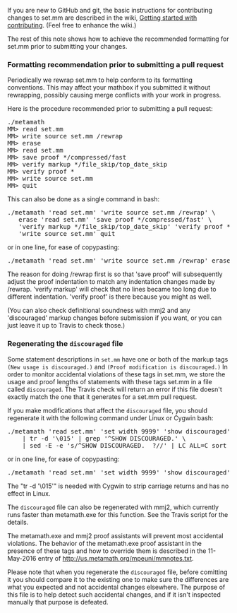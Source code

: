 If you are new to GitHub and git, the basic instructions for
contributing changes to set.mm are described in the wiki,
[Getting started with contributing](https://github.com/metamath/set.mm/wiki/Getting-started-with-contributing).
(Feel free to enhance the wiki.)

The rest of this note shows how to achieve the recommended
formatting for set.mm prior to submitting your changes.

### Formatting recommendation prior to submitting a pull request

Periodically we rewrap set.mm to help conform to its formatting conventions.  This may affect your mathbox if you submitted it without rewrapping, possibly causing merge conflicts with your work in progress.

Here is the procedure recommended prior to submitting a pull request:

<PRE>
./metamath
MM> read set.mm
MM> write source set.mm /rewrap
MM> erase
MM> read set.mm
MM> save proof */compressed/fast
MM> verify markup */file_skip/top_date_skip
MM> verify proof *
MM> write source set.mm
MM> quit
</PRE>

This can also be done as a single command in bash:

<PRE>
./metamath 'read set.mm' 'write source set.mm /rewrap' \
   erase 'read set.mm' 'save proof */compressed/fast' \
   'verify markup */file_skip/top_date_skip' 'verify proof *' \
   'write source set.mm' quit
</PRE>

or in one line, for ease of copypasting:

<PRE>
./metamath 'read set.mm' 'write source set.mm /rewrap' erase 'read set.mm' 'save proof */compressed/fast' 'verify markup */file_skip/top_date_skip' 'verify proof *' 'write source set.mm' quit
</PRE>

The reason for doing /rewrap first is so that 'save proof' will subsequently adjust the proof indentation to match any indentation changes made by /rewrap.  'verify markup' will check that no lines became too long due to different indentation.  'verify proof' is there because you might as well.

(You can also check definitional soundness with mmj2 and any 'discouraged' markup changes before submission if you want, or you can just leave it up to Travis to check those.)


### Regenerating the `discouraged` file

Some statement descriptions in `set.mm` have one or both of the markup tags `(New usage is discouraged.)` and `(Proof modification is discouraged.)`  In order to monitor accidental violations of these tags in set.mm, we store the usage and proof lengths of statements with these tags set.mm in a file called `discouraged`.  The Travis check will return an error if this file doesn't exactly match the one that it generates for a set.mm pull request.

If you make modifications that affect the `discouraged` file, you should regenerate it with the following command under Linux or Cygwin bash:
<pre>
./metamath 'read set.mm' 'set width 9999' 'show discouraged' quit \
    | tr -d '\015' | grep '^SHOW DISCOURAGED.' \
    | sed -E -e 's/^SHOW DISCOURAGED.  ?//' | LC_ALL=C sort > discouraged
</pre>
or in one line, for ease of copypasting:
<pre>
./metamath 'read set.mm' 'set width 9999' 'show discouraged' quit | tr -d '\015' | grep '^SHOW DISCOURAGED.' | sed -E -e 's/^SHOW DISCOURAGED.  ?//' | LC_ALL=C sort > discouraged
</pre>

The "tr -d '\015'" is needed with Cygwin to strip carriage returns and has no effect in Linux.

The `discouraged` file can also be regenerated with mmj2, which currently runs faster than metamath.exe for this function.  See the Travis script for the details.


The metamath.exe and mmj2 proof assistants will prevent most accidental violations.  The behavior of the metamath.exe proof assistant in the presence of these tags and how to override them is described in the 11-May-2016 entry of http://us.metamath.org/mpeuni/mmnotes.txt.

Please note that when you regenerate the `discouraged` file, before comitting it you should compare it to the existing one to make sure the differences are what you expected and not accidental changes elsewhere.  The purpose of this file is to help detect such accidental changes, and if it isn't inspected manually that purpose is defeated.
